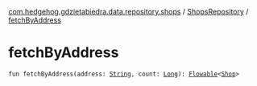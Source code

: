 [com.hedgehog.gdzietabiedra.data.repository.shops](../index.md) / [ShopsRepository](index.md) / [fetchByAddress](./fetch-by-address.md)

# fetchByAddress

`fun fetchByAddress(address: `[`String`](https://kotlinlang.org/api/latest/jvm/stdlib/kotlin/-string/index.html)`, count: `[`Long`](https://kotlinlang.org/api/latest/jvm/stdlib/kotlin/-long/index.html)`): `[`Flowable`](http://reactivex.io/RxJava/javadoc/io/reactivex/Flowable.html)`<`[`Shop`](file:/home/adam/repo/GdzieTaBiedra/docs/domain/com.hedgehog.gdzietabiedra.domain/-shop/index.md)`>`